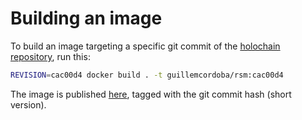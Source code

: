 # Building an image

To build an image targeting a specific git commit of the [holochain repository](https://github.com/holochain/holochain), run this:

```bash
REVISION=cac00d4 docker build . -t guillemcordoba/rsm:cac00d4
```

The image is published [here](https://hub.docker.com/r/guillemcordoba/rsm/tags), tagged with the git commit hash (short version).
